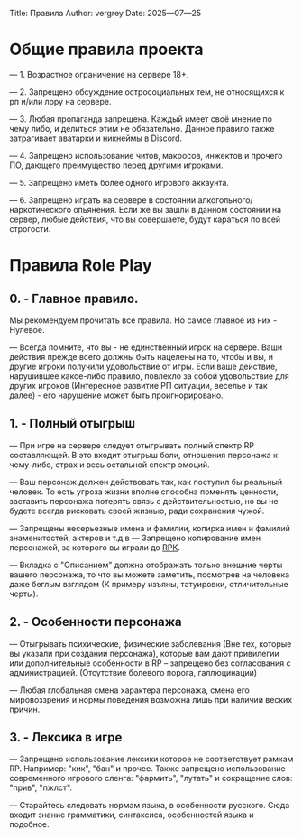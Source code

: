 Title: Правила
Author: vergrey
Date: 2025—07—25

# Общие правила проекта

— 1. Возрастное ограничение на сервере 18+.

— 2. Запрещено обсуждение остросоциальных тем, не относящихся к рп и/или лору на сервере.

— 3. Любая пропаганда запрещена. Каждый имеет своё мнение по чему либо, и делиться этим не обязательно. Данное правило также затрагивает аватарки и никнеймы в Discord. 

— 4. Запрещено использование читов, макросов, инжектов и прочего ПО, дающего преимущество перед другими игроками.

— 5. Запрещено иметь более одного игрового аккаунта. 

— 6. Запрещено играть на сервере в состоянии алкогольного/наркотического опьянения. Если же вы зашли в данном состоянии на сервер, любые действия, что вы совершаете, будут караться по всей строгости. 

# Правила Role Play

## 0. - Главное правило.
Мы рекомендуем прочитать все правила. Но самое главное из них - Нулевое.

— Всегда помните, что вы - не единственный игрок на сервере. Ваши действия прежде всего должны быть нацелены на то, чтобы и вы, и другие игроки получили удовольствие от игры. Если ваше действие, нарушившее какое-либо правило, повлекло за собой удовольствие для других игроков (Интересное развитие РП ситуации, веселье и так далее) - его нарушение может быть проигнорировано.

## 1. - Полный отыгрыш
— При игре на сервере следует отыгрывать полный спектр RP составляющей. В это входит отыгрыш боли, отношения персонажа к чему-либо, страх и весь остальной спектр эмоций.

—  Ваш персонаж должен действовать так, как поступил бы реальный человек. То есть угроза жизни вполне способна поменять ценности, заставить персонажа потерять связь с действительностью, но вы не будете всегда рисковать своей жизнью, ради сохранения чужой.

— Запрещены несерьезные имена и фамилии, копирка имен и фамилий знаменитостей, актеров и т.д
в
— Запрещено копирование имен персонажей, за которого вы играли до [RPK](/wiki/docs/server_rules/termins#role-play-kill-rpk).

— Вкладка с "Описанием" должна отображать только внешние черты вашего персонажа, то что вы можете заметить, посмотрев на человека даже беглым взглядом (К примеру изъяны, татуировки, отличительные черты).

## 2. - Особенности персонажа
— Отыгрывать психические, физические заболевания (Вне тех, которые вы указали при создании персонажа), которые вам дают привилегии или дополнительные особенности в RP – запрещено без согласования с администрацией. (Отсутствие болевого порога, галлюцинации)

— Любая глобальная смена характера персонажа, смена его мировоззрения и нормы поведения возможна лишь при наличии веских причин. 

## 3. - Лексика в игре
— Запрещено использование лексики которое не соответствует рамкам RP. Например: "кик", "бан" и прочее. Также запрещено использование современного игрового сленга: "фармить", "лутать" и сокращение слов: "прив", "пжлст".

— Старайтесь следовать нормам языка, в особенности русского. Сюда входит знание грамматики, синтаксиса, особенностей языка и подобное.